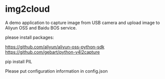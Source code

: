 # img2cloud
A demo application to capture image from USB camera and upload image to Aliyun OSS and Baidu BOS service.

please install packages:

https://github.com/aliyun/aliyun-oss-python-sdk
https://github.com/gebart/python-v4l2capture

pip install PIL

Please put configuration information in config.json
